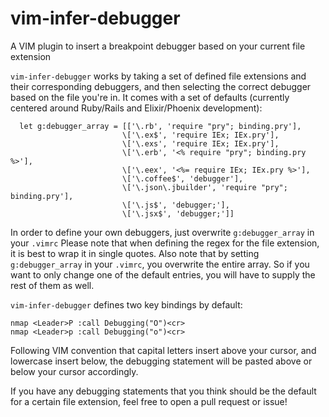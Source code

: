 # vim-infer-debugger
A VIM plugin to insert a breakpoint debugger based on your current file extension

`vim-infer-debugger` works by taking a set of defined file extensions and their
corresponding debuggers, and then selecting the correct debugger based on the file
you're in. It comes with a set of defaults (currently centered around Ruby/Rails and Elixir/Phoenix development):

```
  let g:debugger_array = [['\.rb', 'require "pry"; binding.pry'],
                         \['\.ex$', 'require IEx; IEx.pry'],
                         \['\.exs', 'require IEx; IEx.pry'],
                         \['\.erb', '<% require "pry"; binding.pry %>'],
                         \['\.eex', '<%= require IEx; IEx.pry %>'],
                         \['\.coffee$', 'debugger'],
                         \['\.json\.jbuilder', 'require "pry"; binding.pry'],
                         \['\.js$', 'debugger;'],
                         \['\.jsx$', 'debugger;']]
```
In order to define your own debuggers, just overwrite `g:debugger_array` in your `.vimrc`
Please note that when defining the regex for the file extension, it is best to wrap it
in single quotes. Also note that by setting `g:debugger_array` in your `.vimrc`, you overwrite
the entire array. So if you want to only change one of the default entries, you will have to supply
the rest of them as well.

`vim-infer-debugger` defines two key bindings by default:

```
nmap <Leader>P :call Debugging("O")<cr>
nmap <Leader>p :call Debugging("o")<cr>
```

Following VIM convention that capital letters insert above your cursor, and lowercase
insert below, the debugging statement will be pasted above or below your cursor accordingly.

If you have any debugging statements that you think should be the default for a certain file extension,
feel free to open a pull request or issue!
